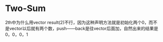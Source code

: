 # Two-Sum
2th中为什么用vector<int> result(2)不行，因为这种声明方法就是初始化两个0，而不是vector以后就有两个数，push——back是往vector后面加，自然出来的结果是0，0，0，1
